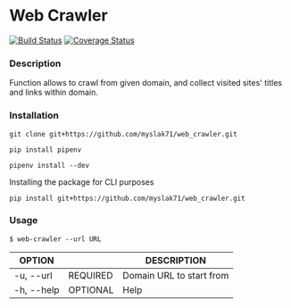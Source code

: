 Web Crawler
===========

[![Build Status](https://travis-ci.org/myslak71/football_web_crawler.svg?branch=master)](https://travis-ci.org/myslak71/football_web_crawler)
[![Coverage Status](https://coveralls.io/repos/github/myslak71/football_web_crawler/badge.svg?branch=master)](https://coveralls.io/github/myslak71/football_web_crawler?branch=master)

### Description
Function allows to crawl from given domain, and collect visited sites'
titles and links within domain.



 
### Installation
```
git clone git+https://github.com/myslak71/web_crawler.git
```
```
pip install pipenv
```
```
pipenv install --dev
```

Installing the package for CLI purposes
```
pip install git+https://github.com/myslak71/web_crawler.git

```

### Usage
 ```
 $ web-crawler --url URL
 ```
|OPTION    | |DESCRIPTION |
| --------  |---|-------------|
|-u, --url|REQUIRED |Domain URL to start from|
|-h, --help|OPTIONAL |Help|
